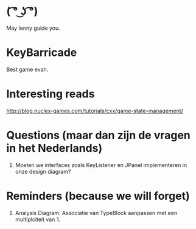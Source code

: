 # ( ͡° ͜ʖ ͡°)
May lenny guide you.

# KeyBarricade
Best game evah.

# Interesting reads
http://blog.nuclex-games.com/tutorials/cxx/game-state-management/

# Questions (maar dan zijn de vragen in het Nederlands)
1. Moeten we interfaces zoals KeyListener en JPanel implementeren in onze design diagram?

# Reminders (because we will forget)
1. Analysis Diagram: Associatie van TypeBlock aanpassen met een multiplciteit van 1.
